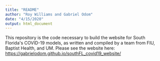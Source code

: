 ```yaml
---
title: "README"
author: "Roy Williams and Gabriel Odom"
date: "4/15/2020"
output: html_document
---
```


This repository is the code necessary to build the website for South Florida's COVID-19 models, as written and compiled by a team from FIU, Baptist Health, and UM. Please see the website here: <https://gabrielodom.github.io/southFL_covid19_website/>

